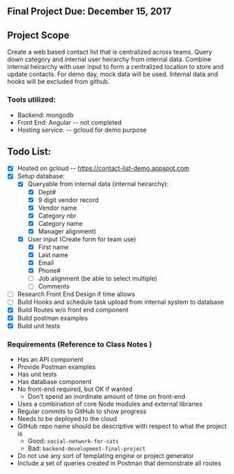 ## Final Project Due: December 15, 2017

## Project Scope

Create a web based contact list that is centralized across teams. Query down category and internal user heirarchy from internal data. Combine internal heirarchy with user input to form a centralized location to store and update contacts. For demo day, mock data will be used. Internal data and hooks will be excluded from github.

### Tools utilized:

- Backend: mongodb
- Front End: Angular -- not completed
- Hosting service: -- gcloud for demo purpose

## Todo List:

  - [x] Hosted on gcloud -- https://contact-list-demo.appspot.com
  - [x] Setup database:
    - [x] Queryable from internal data (internal heirarchy):
      - [x] Dept#
      - [x] 9 digit vendor record
      - [x] Vendor name
      - [x] Category nbr
      - [x] Category name
      - [x] Manager alignment)
    - [x] User input (Create form for team use)
      - [x] First name
      - [x] Last name
      - [x] Email
      - [x] Phone#
      - [ ] Job alignment (be able to select multiple)
      - [ ] Comments
  - [ ] Research Front End Design if time allows
  - [ ] Build Hooks and schedule task upload from internal system to database
  - [x] Build Routes w/o front end component
  - [x] Build postman examples
  - [x] Build unit tests

### Requirements (Reference to Class Notes )

- Has an API component
- Provide Postman examples
- Has unit tests
- Has database component
- No front-end required, but OK if wanted
  - Don't spend an inordinate amount of time on front-end
- Uses a combination of core Node modules and external libraries
- Regular commits to GitHub to show progress
- Needs to be deployed to the cloud
- GitHub repo name should be descriptive with respect to what the project is
  - Good: `social-network-for-cats`
  - Bad: `backend-development-final-project`
- Do not use any sort of templating engine or project generator
- Include a set of queries created in Postman that demonstrate all routes
